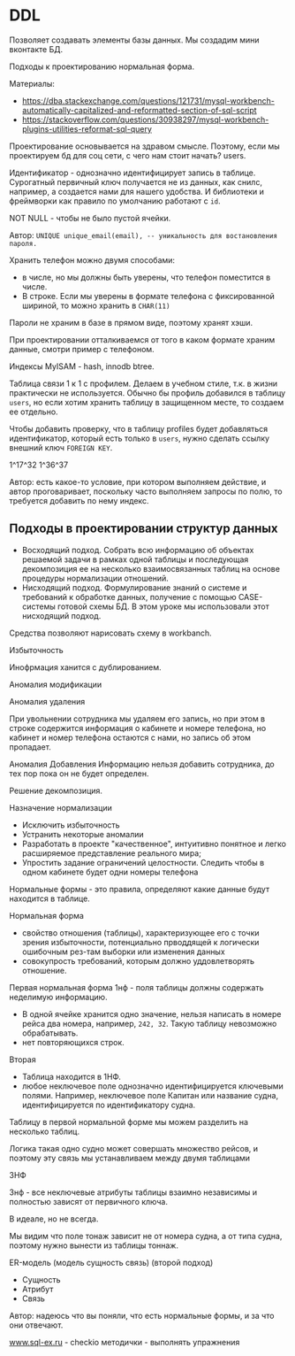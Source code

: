 # DDL

Позволяет создавать элементы базы данных. Мы создадим мини
вконтакте БД.

Подходы к проектированию нормальная форма.

Материалы:
* https://dba.stackexchange.com/questions/121731/mysql-workbench-automatically-capitalized-and-reformatted-section-of-sql-script
* https://stackoverflow.com/questions/30938297/mysql-workbench-plugins-utilities-reformat-sql-query

Проектирование основывается на здравом смысле. Поэтому, если
мы проектируем бд для соц сети, с чего нам стоит начать?
users.

Идентификатор - однозначно идентифицирует запись в таблице.
Сурогатный первичный ключ получается не из данных, как снилс,
например, а создается нами для нашего удобства. И библиотеки
и фреймворки как правило по умолчанию работают с `id`.

NOT NULL - чтобы не было пустой ячейки.

Автор: `UNIQUE unique_email(email), -- уникальность для востановления пароля.`

Хранить телефон можно двумя способами:
* в числе, но мы должны быть уверены, что телефон поместится
в числе.
* В строке. Если мы уверены в формате телефона с фиксированной
шириной, то можно хранить в `CHAR(11)`
  
Пароли не храним в базе в прямом виде, поэтому хранят хэши.


При проектировании отталкиваемся от того в каком формате
храним данные, смотри пример с телефоном.

Индексы MyISAM - hash, innodb btree.

Таблица связи 1 к 1 с профилем. Делаем в учебном стиле, т.к.
в жизни практически не используется. Обычно бы профиль добавился
в таблицу `users`, но если хотим хранить таблицу в защищенном
месте, то создаем ее отдельно.

Чтобы добавить проверку, что в таблицу profiles будет
добавляться идентификатор, который есть только в `users`,
нужно сделать ссылку внешний ключ `FOREIGN KEY`.

1^17^32
1^36^37

Автор: есть какое-то условие, при котором выполняем действие,
и автор проговаривает, поскольку часто выполняем запросы по
полю, то требуется добавить по нему индекс.

## Подходы в проектировании структур данных
* Восходящий подход. Собрать всю информацию об объектах решаемой
  задачи в рамках одной таблицы и последующая декомпозиция ее на
  несколько взаимосвязанных таблиц на основе процедуры нормализации
  отношений.
* Нисходящий подход. Формулирование знаний о системе и требований к
  обработке данных, получение с помощью CASE-системы готовой
  схемы БД. В этом уроке мы использовали этот нисходящий подход.

Средства позволяют нарисовать схему в workbanch.

Избыточность

Инофрмация ханится с дублированием.

Аномалия модификации

Аномалия удаления

При увольнении сотрудника мы удаляем его запись, но при этом в строке
содержится информация о кабинете и номере телефона, но кабинет и номер
телефона остаются с нами, но запись об этом пропадает.

Аномалия Добавления
Информацию нельзя добавить сотрудника, до тех пор пока он не будет
определен.

Решение декомпозиция.

Назначение нормализации
* Исключить избыточность
* Устранить некоторые аномалии
* Разработать в проекте "качественное", интуитивно понятное и легко
  расширяемое представление реального мира;
* Упростить задание ограничений целостности. Следить чтобы в одном
  кабинете будет одни номеры телефона
  
Нормальные формы - это правила, определяют какие данные будут находится
в таблице.

Нормальная форма
* свойство отношения (таблицы), характеризующее его с точки зрения
  избыточности, потенциально прводдящей к логически ошибочным рез-там
  выборки или изменения данных
* совокупрость требований, которым должно уддовлетворять отношение.

Первая нормальная форма
1нф - поля таблицы должны содержать неделимую информацию.
* В одной ячейке хранится одно значение, нельзя написать в номере
рейса два номера, например, `242, 32`. Такую таблицу невозможно
обрабатывать.
* нет повторяющихся строк.

Вторая
* Таблица находится в 1НФ.
* любое неключевое поле однозначно идентифицируется ключевыми полями.
  Например, неключевое поле Капитан или название судна, идентифицируется
  по идентификатору судна.

Таблицу в первой нормальной форме мы можем разделить на несколько
таблиц.

Логика такая одно судно может совершать множество рейсов, и поэтому
эту связь мы устанавливаем между двумя таблицами

3НФ

3нф - все неключевые атрибуты таблицы взаимно независимы и полностью
зависят от первичного ключа.

В идеале, но не всегда.

Мы видим что поле тонаж зависит не от номера судна, а от типа судна,
поэтому нужно вынести из таблицы тоннаж.

ER-модель (модель сущность связь) (второй подход)

* Сущность
* Атрибут
* Связь

Автор: надеюсь что вы поняли, что есть нормальные формы, и за что
они отвечают.

www.sql-ex.ru - checkio
методички - выполнять упражнения